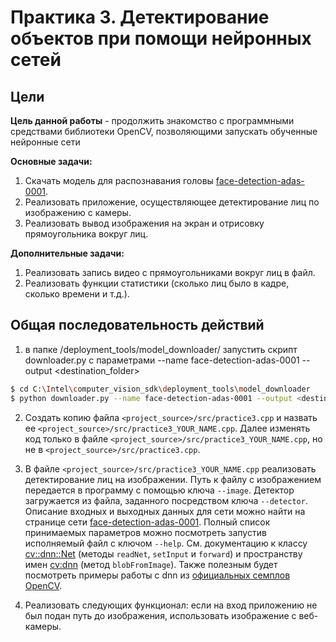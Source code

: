 ﻿# Практика 3. Детектирование объектов при помощи нейронных сетей

## Цели

__Цель данной работы__ - продолжить знакомство с программными средствами библиотеки 
OpenCV, позволяющими запускать обученные нейронные сети

__Основные задачи:__

  1. Скачать модель для распознавания головы [face-detection-adas-0001][face_detection_adas_description].
  2. Реализовать приложение, осуществляющее детектирование лиц по изображению с камеры.
  3. Реализовать вывод изображения на экран и отрисовку прямоугольника вокруг лиц.
  
__Дополнительные задачи:__

  1. Реализовать запись видео с прямоугольниками вокруг лиц в файл.
  1. Реализовать функции статистики (сколько лиц было в кадре, сколько времени и т.д.).
  
## Общая последовательность действий

 1. в папке <openvino>/deployment_tools/model_downloader/  запустить скрипт downloader.py с параметрами --name face-detection-adas-0001 --output <destination_folder> 

  ```bash
  $ cd C:\Intel\computer_vision_sdk\deployment_tools\model_downloader
  $ python downloader.py --name face-detection-adas-0001 --output <destination_folder>
  ```  
 
 2. Создать копию файла `<project_source>/src/practice3.cpp` и назвать ее `<project_source>/src/practice3_YOUR_NAME.cpp`. Далее изменять код только в файле `<project_source>/src/practice3_YOUR_NAME.cpp`, но не в `<project_source>/src/practice3.cpp`.
 
 3. В файле `<project_source>/src/practice3_YOUR_NAME.cpp` реализовать детектирование лиц на изображении. Путь к файлу с изображением передается в программу с помощью ключа `--image`. Детектор загружается из файла, заданного посредством ключа `--detector`. Описание входных и выходных данных для сети можно найти на странице сети [face-detection-adas-0001][face_detection_adas_description]. Полный список принимаемых параметров можно посмотреть запустив исполняемый файл с ключом `--help`. См. документацию к классу [cv::dnn::Net][opencv_dnn_net] (методы `readNet`, `setInput` и `forward`) и пространству имен [cv:dnn][opencv_dnn] (метод `blobFromImage`). Также полезным будет посмотреть примеры работы с dnn из [официальных семплов OpenCV][opencv_examples]. 
 4. Реализовать следующих функционал: если на вход приложению не был подан путь до изображения, использовать изображение с веб-камеры.
  
<!-- LINKS -->
[face_detection_adas_description]: https://docs.openvinotoolkit.org/latest/_face_detection_adas_0001_description_face_detection_adas_0001.html
[opencv_examples]: https://docs.opencv.org/4.1.0/examples.html
[opencv_dnn]: https://docs.opencv.org/4.1.0/df/d57/namespacecv_1_1dnn.html
[opencv_dnn_net]: https://docs.opencv.org/4.1.0/db/d30/classcv_1_1dnn_1_1Net.html#details